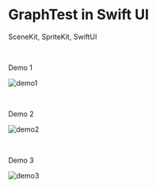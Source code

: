 # GraphTest in Swift UI


SceneKit, SpriteKit, SwiftUI

<br>

Demo 1

![demo1](https://user-images.githubusercontent.com/4756783/119430042-03ddda80-bd4b-11eb-9f46-bbd10c920539.gif)

<br>


Demo 2

![demo2](https://user-images.githubusercontent.com/4756783/119430086-19eb9b00-bd4b-11eb-8c28-fddf55b5c1e4.gif)

<br>

Demo 3

![demo3](https://user-images.githubusercontent.com/4756783/119430187-499aa300-bd4b-11eb-895b-1575deb5a279.gif)


<br>
